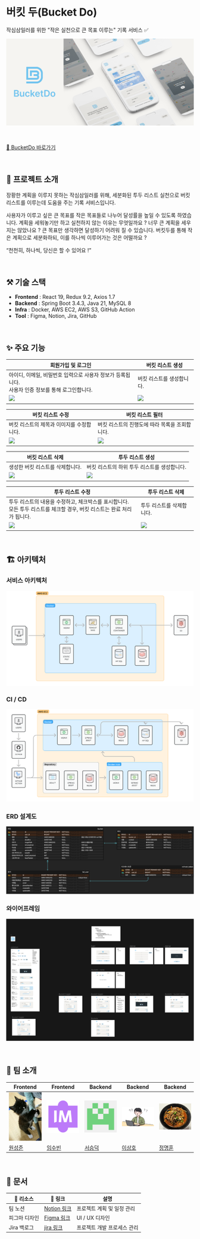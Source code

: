 # 버킷 두(Bucket Do)

작심삼일러를 위한 "작은 실천으로 큰 목표 이루는" 기록 서비스 ✅

![메인 이미지](assets/main.png)

<br />

[🔗 BucketDo 바로가기](https://3.38.150.0.sslip.io/)

<br />

## 📖 프로젝트 소개

장황한 계획을 이루지 못하는 작심삼일러를 위해, 세분화된 투두 리스트 실천으로 버킷 리스트를 이루는데 도움을 주는 기록 서비스입니다.

사용자가 이루고 싶은 큰 목표를 작은 목표들로 나누어 달성률을 높일 수 있도록 하였습니다. 계획을 세워놓기만 하고 실천하지 않는 이유는 무엇일까요 ? 너무 큰 계획을 세우지는 않았나요 ? 큰 목표만 생각하면 달성하기 어려워 질 수 있습니다. 버킷두를 통해 작은 계획으로 세분화하되, 이를 하나씩 이루어가는 것은 어떨까요 ?

“천천히, 하나씩, 당신은 할 수 있어요 !”

<br />

## ⚒️ 기술 스택

- **Frontend** : React 19, Redux 9.2, Axios 1.7
- **Backend** : Spring Boot 3.4.3, Java 21, MySQL 8
- **Infra** : Docker, AWS EC2, AWS S3, GitHub Action
- **Tool** : Figma, Notion, Jira, GitHub

<br />


## ✨ 주요 기능

| 회원가입 및 로그인                                                                                                | 버킷 리스트 생성                                                                                                  |
|-----------------------------------------------------------------------------------------------------------|------------------------------------------------------------------------------------------------------------|
| 아이디, 이메일, 비밀번호 입력으로 사용자 정보가 등록됩니다. <br /> 사용자 인증 정보를 통해 로그인합니다.         | 버킷 리스트를 생성합니다.                                                                                             |
| <img src = "https://github.com/user-attachments/assets/b87b774e-c6d2-4299-ad90-ce82d04db03b" width="300"> | <img src = "https://github.com/user-attachments/assets/6aebb13d-a950-46b3-832e-a82812b96a5e" width="300" > |

| 버킷 리스트 수정                   | 버킷 리스트 필터                   |
|-----------------------------|-----------------------------|
| 버킷 리스트의 제목과 이미지를 수정합니다.     | 버킷 리스트의 진행도에 따라 목록을 조회합니다.  |
| <img src = "https://github.com/user-attachments/assets/a4287ed8-7b0d-4eb5-a7c1-b44cb0379bfa" width="300" > | <img src = "https://github.com/user-attachments/assets/1dc97ad3-f750-41c6-9079-d11f83087f83" width="300" > |

| 버킷 리스트 삭제                                | 투두 리스트 생성                                |
|------------------------------------------|------------------------------------------|
| 생성한 버킷 리스트를 삭제합니다. | 버킷 리스트의 하위 투두 리스트를 생성합니다. |
| <img src = "https://github.com/user-attachments/assets/e8237ce2-00c3-4eef-a906-70026fb13a0e" width="300"> | <img src = "https://github.com/user-attachments/assets/5aaef3d9-c557-4b8b-ac72-4e408582c89a" width="300" > |


| 투두 리스트 수정                                   | 투두 리스트 삭제                                                                                                               |
|------------------------------------------|-------------------------------------------------------------------------------------------------------------------------|
| 투두 리스트의 내용을 수정하고, 체크박스를 표시합니다. <br /> 모든 투두 리스트를 체크할 경우, 버킷 리스트는 완료 처리가 됩니다. |   투두 리스트를 삭제합니다.                                  |
| <img src = "https://github.com/user-attachments/assets/f1093f82-d20c-4bf6-98dc-792406f23ed2" width="300" > | <img src = "https://github.com/user-attachments/assets/34e2d8aa-f976-4ab9-b541-e8d762b9042f" width="300" > |

<br />

## 🏗️ 아키텍처

### 서비스 아키텍처

![서비스 아키텍처](assets/service.png)

### CI / CD

![CI / CD](assets/ci_cd.png)

### ERD 설계도

![ERD 설계도](assets/erd.png)

### 와이어프레임

![와이어프레임](assets/wireframe.png)

<br />

## 👥 팀 소개

| Frontend | Frontend | Backend | Backend | Backend |
| --- | --- | --- | --- | --- |
| <img src="assets/member_sungjoon92.png" alt="원성준" width="150" /> | <img src="assets/member_imdla.png" alt="임수빈" width="150" /> | <img src="assets/member_ssdeok.png" alt="서승덕" width="150" /> | <img src="assets/member_steve0312.jpeg" alt="이상호" width="150" /> | <img src="assets/member_wag192625.jpg" alt="정명훈" width="150" /> |
| [원성준](https://github.com/sungjoon92) | [임수빈](https://github.com/imdla) | [서승덕](https://github.com/ssdeok) | [이상호](https://github.com/steve0312) | [정명훈](https://github.com/wag192625) |



<br />

## 📝 문서

| 📃 리소스 | 🔗 링크 | 설명 |
| --- | --- | --- |
| 팀 노션 | [Notion 링크](https://www.notion.so/BucketDo-19d8cf3b3b228052a204e7b2f8f40099?pvs=21) | 프로젝트 계획 및 일정 관리 |
| 피그마 디자인 | [Figma 링크](https://www.figma.com/design/QM8vJ0pEPeqOPIAi6CDCde/%EB%94%94%EC%9E%90%EC%9D%B8-%EC%84%A4%EA%B3%84?node-id=0-1&t=Pm5B6xXHu8BQp6X8-1) | UI / UX 디자인 |
| Jira 백로그 | [jira 링크](https://bucket-do.atlassian.net/jira/software/projects/BD/boards/1/backlog?epics=visible&atlOrigin=eyJpIjoiOTliMThlZDg1YTUzNDNkMzhhNDk5NWE2MTBhMjg2NzIiLCJwIjoiaiJ9) | 프로젝트 개발 프로세스 관리 |
